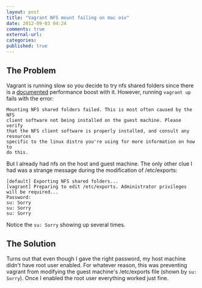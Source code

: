 ```yaml
---
layout: post
title: "Vagrant NFS mount failing on mac osx"
date: 2012-09-03 04:24
comments: true
external-url: 
categories: 
published: true
---
```


## The Problem

Vagrant is running slow so you decide to try nfs shared folders since there is
a [documented](http://vagrantup.com/v1/docs/nfs.html) performance boost 
with it. However, running `vagrant up` fails with the error:

```
Mounting NFS shared folders failed. This is most often caused by the NFS
client software not being installed on the guest machine. Please verify
that the NFS client software is properly installed, and consult any resources
specific to the linux distro you're using for more information on how to
do this.
```

But I already had nfs on the host and guest machine. The only other clue I
had was a strange message during the modification of /etc/exports:

```
[default] Exporting NFS shared folders...
[vagrant] Preparing to edit /etc/exports. Administrator privileges will be required...
Password:
su: Sorry
su: Sorry
su: Sorry
```

Notice the `su: Sorry` showing up several times.

## The Solution

Turns out that even though I gave the right password, my host machine didn't
have root user enabled. For whatever reason, this was preventing vagrant from
modifying the guest machine's /etc/exports file (shown by `su: Sorry`). Once I
enabled the root user everything worked just fine.
